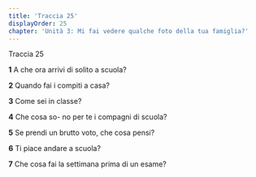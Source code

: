 ```yaml
---
title: 'Traccia 25'
displayOrder: 25
chapter: 'Unità 3: Mi fai vedere qualche foto della tua famiglia?'
---
```


Traccia 25

**1** A che ora arrivi di solito a scuola?

**2** Quando fai i compiti a casa?

**3** Come sei in classe?

**4** Che cosa so-
no per te i compagni di scuola?

**5** Se prendi un brutto voto, che cosa pensi?

**6** Ti piace andare a scuola?

**7** Che cosa fai la settimana prima di un esame?
